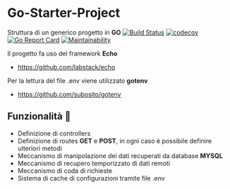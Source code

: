 # Go-Starter-Project
Struttura di un generico progetto in **GO** [![Build Status](https://travis-ci.org/IacopoMelani/Go-Starter-Project.svg?branch=master)](https://travis-ci.org/IacopoMelani/Go-Starter-Project) [![codecov](https://codecov.io/gh/IacopoMelani/Go-Starter-Project/branch/master/graph/badge.svg)](https://codecov.io/gh/IacopoMelani/Go-Starter-Project) [![Go Report Card](https://goreportcard.com/badge/github.com/IacopoMelani/Go-Starter-Project)](https://goreportcard.com/report/github.com/IacopoMelani/Go-Starter-Project) [![Maintainability](https://api.codeclimate.com/v1/badges/31257bde8ba9f709dd65/maintainability)](https://codeclimate.com/github/IacopoMelani/Go-Starter-Project/maintainability)

Il progetto fa uso del framework **Echo**
- https://github.com/labstack/echo

Per la lettura del file .env viene utilizzato **gotenv**
- https://github.com/subosito/gotenv

## Funzionalità 🍹

- Definizione di controllers
- Definizione di routes **GET** e **POST**, in ogni caso è possibile definire ulteriori metodi
- Meccanismo di manipolazione dei dati recuperati da database **MYSQL**
- Meccanismo di recupero temporizzato di dati remoti
- Meccanismo di coda di richieste
- Sistema di cache di configurazioni tramite file .env
